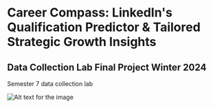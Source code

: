 # Career Compass: LinkedIn's Qualification Predictor & Tailored Strategic Growth Insights
## Data Collection Lab Final Project Winter 2024
Semester 7 data collection lab

![Alt text for the image](https://github.com/Hadar-Sug/Data-Collection-Lab/issues/1#issue-2218844114)

